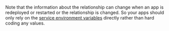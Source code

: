 <!-- shortcode start {{ .Name }} -->
Note that the information about the relationship can change when an app is redeployed or restarted
or the relationship is changed.
So your apps should only rely on the [service environment variables](/development/variables/_index.md#service-specific-variables) directly rather than hard coding any values.
<!-- shortcode end {{ .Name }} -->
